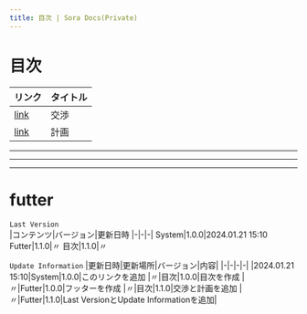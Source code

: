 ```yaml
---
title: 目次 | Sora Docs(Private)
---
```

# 目次
|リンク|タイトル|
|-|-|
|[link](/docs-sora81dev/collective-negotiation/)|交渉|
|[link](/docs-sora81dev/plans/)|計画
---
---
---
# futter
`Last Version`  
|コンテンツ|バージョン|更新日時
|-|-|-|
System|1.0.0|2024.01.21 15:10
Futter|1.1.0|〃
目次|1.1.0|〃

`Update Information`
|更新日時|更新場所|バージョン|内容|
|-|-|-|-|
|2024.01.21 15:10|System|1.0.0|このリンクを追加
|〃|目次|1.0.0|目次を作成
|〃|Futter|1.0.0|フッターを作成
|〃|目次|1.1.0|交渉と計画を追加
|〃|Futter|1.1.0|Last VersionとUpdate Informationを追加|
